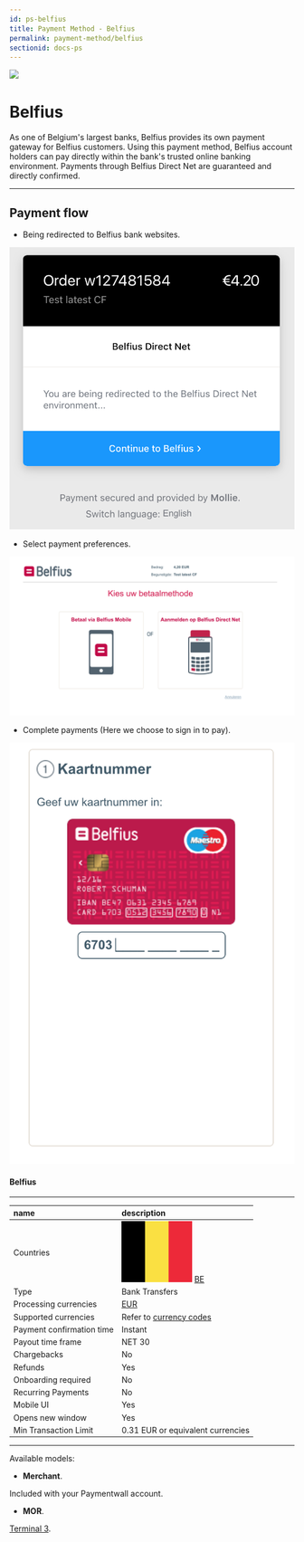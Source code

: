 ```yaml
---
id: ps-belfius
title: Payment Method - Belfius
permalink: payment-method/belfius
sectionid: docs-ps
---
```


<div class="docs-ps-header">
    <div class="docs-ps-logo">
        <img src="https://api.paymentwall.com/images/ps_logos/pm_belfius.png">
    </div>
    <h1>Belfius</h1>
</div>

<div class="docs-ps-body" markdown="1">

<div class="docs-ps-instructions" markdown="1">

As one of Belgium's largest banks, Belfius provides its own payment gateway for Belfius customers. Using this payment method, Belfius account holders can pay directly within the bank's trusted online banking environment. Payments through Belfius Direct Net are guaranteed and directly confirmed.

*** 

## Payment flow

* Being redirected to Belfius bank websites.

<div class="docs-img docs-small-img">
    <img src="/textures/pic/payment-system/bank-transfer/belfius/belfius_redirect.png">
</div>

* Select payment preferences.

<div class="docs-img">
    <img src="/textures/pic/payment-system/bank-transfer/belfius/belfius_select.png">
</div>

* Complete payments (Here we choose to sign in to pay).

<div class="docs-img docs-small-img">
    <img src="/textures/pic/payment-system/bank-transfer/belfius/belfius_checkout.png">
</div>


</div>

<div class="docs-ps-attributes" markdown="1">
<div class="docs-ps-attributes-body" markdown="1">

#### Belfius

***

|name|description|
|:--|:--|
|Countries| <img class="flags" src="/textures/pic/flags/europe/belgium.png"> [BE](https://en.wikipedia.org/wiki/Belgium)|
|Type|Bank Transfers|
|Processing currencies|[EUR](https://en.wikipedia.org/wiki/Euro)|
|Supported currencies| Refer to [currency codes](/reference/currencies)|
|Payment confirmation time|Instant|
|Payout time frame| NET 30|
|Chargebacks|No|
|Refunds|Yes|
|Onboarding required|No|
|Recurring Payments|No|
|Mobile UI|Yes|
|Opens new window|Yes|
|Min Transaction Limit|0.31 EUR or equivalent currencies|

***

Available models:

* **Merchant**. 

Included with your Paymentwall account.

* **MOR**. 

[Terminal 3](https://www.terminal3.com/).

</div>
</div>

</div>